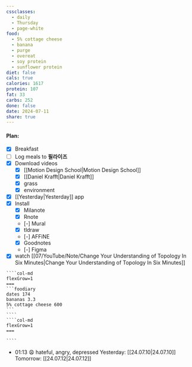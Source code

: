 ```yaml
---
cssclasses:
  - daily
  - Thursday
  - page-white
food:
  - 5% cottage cheese
  - banana
  - purge
  - overeat
  - soy protein
  - sunflower protein
diet: false
cals: true
calories: 1617
protein: 107
fat: 33
carbs: 252
done: false
date: 2024-07-11
share: true
---
```

#### Plan:
- [x] Breakfast
- [ ] Log meals to **필라이즈**
- [x] Download videos
	- [x] [[Motion Design School|Motion Design School]]
	- [x] [[Daniel Krafft|Daniel Krafft]]
	- [x] grass
	- [x] environment
- [x] [[Yesterday|Yesterday]] app
- [x] Install
	- [x] Milanote
	- [x] Rnote
	- [-] Mural
	- [x] tldraw
	- [-] AFFiNE
	- [x] Goodnotes
	- [-] Figma
- [x] watch [[07/YouTube/Note/Change Your Understanding of Topology In Six Minutes|Change Your Understanding of Topology In Six Minutes]]

`````col
````col-md
flexGrow=1
===
```foodiary 
dates 174
bananas 3.3
5% cottage cheese 600
```
````
````col-md
flexGrow=1
===

````
`````
- 01:13 😩  hateful, angry, depressed
Yesterday: [[24.07.10|24.07.10]]
Tomorrow: [[24.07.12|24.07.12]]